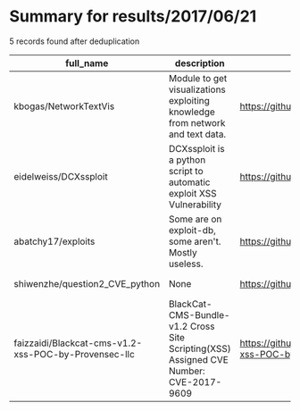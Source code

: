 
# Summary for results/2017/06/21
    
5 records found after deduplication

| full_name | description | html_url | matched_list | matched_count | pushed_at | size | stargazers_count | language | forks_count |
|------------------------------------------------------|---------------------------------------------------------------------------------------|-------------------------------------------------------------------------|----------------------|-----------------|---------------------------|--------|--------------------|------------|---------------|
| kbogas/NetworkTextVis | Module to get visualizations exploiting knowledge from network and text data. | https://github.com/kbogas/NetworkTextVis | ['exploit'] | 1 | 2017-06-21 12:09:18+00:00 | 57681 | 0 | JavaScript | 0 |
| eidelweiss/DCXssploit | DCXssploit is a python script to automatic exploit XSS Vulnerability | https://github.com/eidelweiss/DCXssploit | ['exploit'] | 1 | 2017-06-21 16:39:22+00:00 | 129 | 0 | Python | 0 |
| abatchy17/exploits | Some are on exploit-db, some aren't. Mostly useless. | https://github.com/abatchy17/exploits | ['exploit'] | 1 | 2017-06-21 07:48:07+00:00 | 21907 | 12 | Python | 10 |
| shiwenzhe/question2_CVE_python | None | https://github.com/shiwenzhe/question2_CVE_python | ['cve-2'] | 1 | 2017-06-21 23:15:12+00:00 | 16 | 0 | Python | 0 |
| faizzaidi/Blackcat-cms-v1.2-xss-POC-by-Provensec-llc | BlackCat-CMS-Bundle-v1.2 Cross Site Scripting(XSS) Assigned CVE Number: CVE-2017-9609 | https://github.com/faizzaidi/Blackcat-cms-v1.2-xss-POC-by-Provensec-llc | ['cve poc', 'cve-2'] | 2 | 2017-06-21 09:31:13+00:00 | 225 | 2 | nan | 0 |
